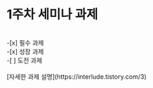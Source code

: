 # 1주차 세미나 과제
<br>
-[x] 필수 과제<br>
-[x] 성장 과제<br>
-[ ] 도전 과제<br>
<br>
[자세한 과제 설명](https://interlude.tistory.com/3)
